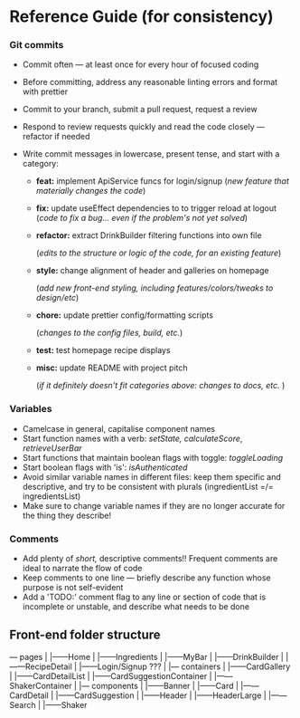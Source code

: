 # Reference Guide (for consistency)

### Git commits

- Commit often — at least once for every hour of focused coding

- Before committing, address any reasonable linting errors and format with prettier

- Commit to your branch, submit a pull request, request a review

- Respond to review requests quickly and read the code closely — refactor if needed

- Write commit messages in lowercase, present tense, and start with a category:
  - **feat:** implement ApiService funcs for login/signup
  	(*new feature that materially changes the code*)
  	
  - **fix:** update useEffect dependencies to to trigger reload at logout
  	(*code to fix a bug... even if the problem's not yet solved*)
  	
  - **refactor:** extract DrinkBuilder filtering functions into own file

    (*edits to the structure or logic of the code, for an existing feature*)

  - **style:** change alignment of header and galleries on homepage

    (*add new front-end styling, including features/colors/tweaks to design/etc*)

  - **chore:** update prettier config/formatting scripts

    (*changes to the config files, build, etc.*)

  - **test:** test homepage recipe displays

  - **misc:** update README with project pitch

    (*if it definitely doesn't fit categories above: changes to docs, etc.* )

    

### Variables

- Camelcase in general, capitalise component names
- Start function names with a verb: *setState,* *calculateScore*, *retrieveUserBar*
- Start functions that maintain boolean flags with toggle: *toggleLoading*
- Start boolean flags with 'is': *isAuthenticated*
- Avoid similar variable names in different files: keep them specific and descriptive, and try to be consistent with plurals (ingredientList =/= ingredientsList)
- Make sure to change variable names if they are no longer accurate for the thing they describe!

 

### Comments

- Add plenty of *short,* descriptive comments!! Frequent comments are ideal to narrate the flow of code
- Keep comments to one line — briefly describe any function whose purpose is not self-evident
- Add a 'TODO:' comment flag to any line or section of code that is incomplete or unstable, and describe what needs to be done



## Front-end folder structure

—  pages
|		|——Home
|		|——Ingredients
|		|——MyBar
|		|——DrinkBuilder 
|		|——RecipeDetail
|		|——Login/Signup ???
|
|—  containers
|		|——CardGallery
|		|——CardDetailList
|		|——CardSuggestionContainer
|		|——ShakerContainer
|
|—  components
|		|——Banner
|		|——Card
|		|——CardDetail
|		|——CardSuggestion
|		|——Header
|		|——HeaderLarge
|		|——Search
|		|——Shaker